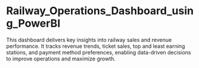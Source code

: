 # Railway_Operations_Dashboard_using_PowerBI
This dashboard delivers key insights into railway sales and revenue performance. It tracks revenue trends, ticket sales, top and least earning stations, and payment method preferences, enabling data-driven decisions to improve operations and maximize growth.

